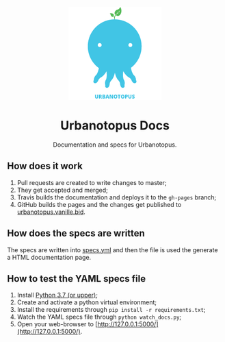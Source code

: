 <p align='center'>
  <img alt='' src='static/images/octopus.png'>
</p>

<h1 align='center'>Urbanotopus Docs</h1>
<p align='center'>Documentation and specs for Urbanotopus.</p>

## How does it work
1. Pull requests are created to write changes to master;
2. They get accepted and merged;
3. Travis builds the documentation and deploys it to the `gh-pages` branch;
4. GitHub builds the pages and the changes get published to [urbanotopus.vanille.bid](https://urbanotopus.vanille.bid).

## How does the specs are written
The specs are written into [specs.yml](specs.yml) and then the file is used the
generate a HTML documentation page.

## How to test the YAML specs file
1. Install [Python 3.7 (or upper)](https://www.python.org/downloads/release/python-337/);
2. Create and activate a python virtual environment;
3. Install the requirements through `pip install -r requirements.txt`;
4. Watch the YAML specs file through `python watch_docs.py`;
5. Open your web-browser to [http://127.0.0.1:5000/](http://127.0.0.1:5000/).

